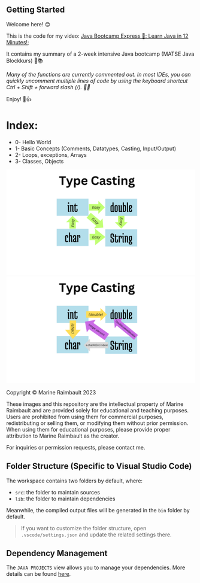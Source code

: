 ## Getting Started
Welcome here! 😊

This is the code for my video: [Java Bootcamp Express 🚀: Learn Java in 12 Minutes!](https://youtu.be/xIPODmdMp-8);

It contains my summary of a 2-week intensive Java bootcamp (MATSE Java Blockkurs) 🚀📚

*Many of the functions are currently commented out. In most IDEs, you can quickly uncomment multiple lines of code by using the keyboard shortcut Ctrl + Shift + forward slash (/). 🧑‍💻*

Enjoy! 🎉👍

# Index: 
- 0- Hello World
- 1- Basic Concepts (Comments, Datatypes, Casting, Input/Output)
- 2- Loops, exceptions, Arrays
- 3- Classes, Objects

![Easy Casting](1.png)
![Hard Casting](2.png)

Copyright © Marine Raimbault 2023

These images and this repository are the intellectual property of Marine Raimbault and are provided solely for educational and teaching purposes. Users are prohibited from using them for commercial purposes, redistributing or selling them, or modifying them without prior permission. When using them for educational purposes, please provide proper attribution to Marine Raimbault as the creator.

For inquiries or permission requests, please contact me.


## Folder Structure (Specific to Visual Studio Code)

The workspace contains two folders by default, where:

- `src`: the folder to maintain sources
- `lib`: the folder to maintain dependencies

Meanwhile, the compiled output files will be generated in the `bin` folder by default.

> If you want to customize the folder structure, open `.vscode/settings.json` and update the related settings there.

## Dependency Management

The `JAVA PROJECTS` view allows you to manage your dependencies. More details can be found [here](https://github.com/microsoft/vscode-java-dependency#manage-dependencies).
